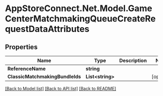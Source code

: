 # AppStoreConnect.Net.Model.GameCenterMatchmakingQueueCreateRequestDataAttributes

## Properties

Name | Type | Description | Notes
------------ | ------------- | ------------- | -------------
**ReferenceName** | **string** |  | 
**ClassicMatchmakingBundleIds** | **List&lt;string&gt;** |  | [optional] 

[[Back to Model list]](../README.md#documentation-for-models) [[Back to API list]](../README.md#documentation-for-api-endpoints) [[Back to README]](../README.md)

